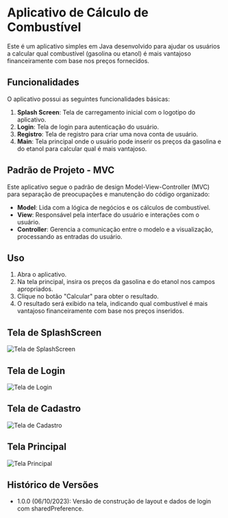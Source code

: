 
# Aplicativo de Cálculo de Combustível

Este é um aplicativo simples em Java desenvolvido para ajudar os usuários a calcular qual 
combustível (gasolina ou etanol) é mais vantajoso financeiramente com base nos preços fornecidos.

## Funcionalidades

O aplicativo possui as seguintes funcionalidades básicas:

1. **Splash Screen**: Tela de carregamento inicial com o logotipo do aplicativo.
2. **Login**: Tela de login para autenticação do usuário.
3. **Registro**: Tela de registro para criar uma nova conta de usuário.
4. **Main**: Tela principal onde o usuário pode inserir os preços
             da gasolina e do etanol para calcular qual é mais vantajoso.

## Padrão de Projeto - MVC

Este aplicativo segue o padrão de design Model-View-Controller (MVC) para separação de preocupações e manutenção do código organizado:

- **Model**: Lida com a lógica de negócios e os cálculos de combustível.
- **View**: Responsável pela interface do usuário e interações com o usuário.
- **Controller**: Gerencia a comunicação entre o modelo e a visualização, processando as entradas do usuário.

## Uso

1. Abra o aplicativo.
2. Na tela principal, insira os preços da gasolina e do etanol nos campos apropriados.
3. Clique no botão "Calcular" para obter o resultado.
4. O resultado será exibido na tela, indicando qual combustível é mais vantajoso financeiramente com base nos preços inseridos.


## Tela de SplashScreen

![Tela de SplashScreen](https://github.com/aironsg/alcohol_or_gasoline_app/blob/master/splash.png)

## Tela de Login

![Tela de Login](https://github.com/aironsg/alcohol_or_gasoline_app/blob/master/login.png)

## Tela de Cadastro

![Tela de Cadastro](https://github.com/aironsg/alcohol_or_gasoline_app/blob/master/cadastro.png)


## Tela Principal

![Tela Principal](https://github.com/aironsg/alcohol_or_gasoline_app/blob/master/principal.png)



## Histórico de Versões

- 1.0.0 (06/10/2023): Versão de construção de layout e dados de login com sharedPreference.


